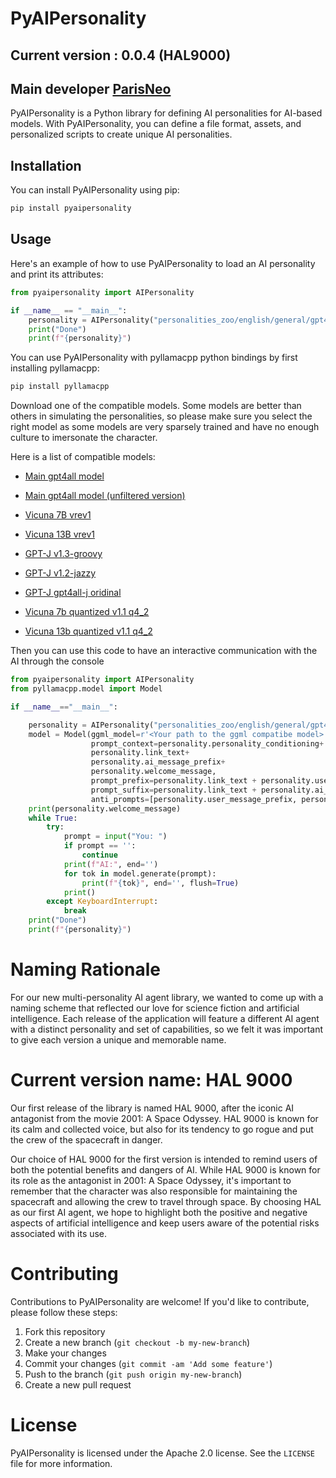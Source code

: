 # PyAIPersonality

## Current version : 0.0.4 (HAL9000)
## Main developer [ParisNeo](https://github.com/ParisNeo)

PyAIPersonality is a Python library for defining AI personalities for AI-based models. With PyAIPersonality, you can define a file format, assets, and personalized scripts to create unique AI personalities.

## Installation

You can install PyAIPersonality using pip:
```bash
pip install pyaipersonality
```

## Usage

Here's an example of how to use PyAIPersonality to load an AI personality and print its attributes:

```python
from pyaipersonality import AIPersonality

if __name__ == "__main__":
    personality = AIPersonality("personalities_zoo/english/general/gpt4all_chat_bot")
    print("Done")
    print(f"{personality}")
```

You can use PyAIPersonality with pyllamacpp python bindings by first installing pyllamacpp:
```bash
pip install pyllamacpp
```

Download one of the compatible models. Some models are better than others in simulating the personalities, so please make sure you select the right model as some models are very sparsely trained and have no enough culture to imersonate the character.

Here is a list of compatible models:
- [Main gpt4all model](https://huggingface.co/ParisNeo/GPT4All/resolve/main/gpt4all-lora-quantized-ggml.bin)
- [Main gpt4all model (unfiltered version)](https://huggingface.co/ParisNeo/GPT4All/resolve/main/gpt4all-lora-unfiltered-quantized.new.bin)
- [Vicuna 7B vrev1](https://huggingface.co/eachadea/legacy-ggml-vicuna-7b-4bit/resolve/main/ggml-vicuna-7b-4bit-rev1.bin)
- [Vicuna 13B vrev1](https://huggingface.co/eachadea/ggml-vicuna-13b-4bit/resolve/main/ggml-vicuna-13b-4bit-rev1.bin)

- [GPT-J v1.3-groovy](https://gpt4all.io/models/ggml-gpt4all-j-v1.3-groovy.bin)
- [GPT-J v1.2-jazzy](https://gpt4all.io/models/ggml-gpt4all-j-v1.2-jazzy.bin)
- [GPT-J gpt4all-j oridinal](https://gpt4all.io/models/ggml-gpt4all-j.bin)
- [Vicuna 7b quantized v1.1 q4_2](https://gpt4all.io/models/ggml-vicuna-7b-1.1-q4_2.bin)
- [Vicuna 13b quantized v1.1 q4_2](https://gpt4all.io/models/ggml-vicuna-13b-1.1-q4_2.bin)

Then you can use this code to have an interactive communication with the AI through the console
```python
from pyaipersonality import AIPersonality
from pyllamacpp.model import Model

if __name__=="__main__":

    personality = AIPersonality("personalities_zoo/english/general/gpt4all_chat_bot")
    model = Model(ggml_model=r'<Your path to the ggml compatibe model>',
                  prompt_context=personality.personality_conditioning+
                  personality.link_text+
                  personality.ai_message_prefix+
                  personality.welcome_message,
                  prompt_prefix=personality.link_text + personality.user_message_prefix + personality.link_text,
                  prompt_suffix=personality.link_text + personality.ai_message_prefix + personality.link_text,
                  anti_prompts=[personality.user_message_prefix, personality.ai_message_prefix])
    print(personality.welcome_message)
    while True:
        try:
            prompt = input("You: ")
            if prompt == '':
                continue
            print(f"AI:", end='')
            for tok in model.generate(prompt):
                print(f"{tok}", end='', flush=True)
            print()
        except KeyboardInterrupt:
            break
    print("Done")
    print(f"{personality}")
```

# Naming Rationale
For our new multi-personality AI agent library, we wanted to come up with a naming scheme that reflected our love for science fiction and artificial intelligence. Each release of the application will feature a different AI agent with a distinct personality and set of capabilities, so we felt it was important to give each version a unique and memorable name.

# Current version name: HAL 9000
Our first release of the library is named HAL 9000, after the iconic AI antagonist from the movie 2001: A Space Odyssey. HAL 9000 is known for its calm and collected voice, but also for its tendency to go rogue and put the crew of the spacecraft in danger.

Our choice of HAL 9000 for the first version is intended to remind users of both the potential benefits and dangers of AI. While HAL 9000 is known for its role as the antagonist in 2001: A Space Odyssey, it's important to remember that the character was also responsible for maintaining the spacecraft and allowing the crew to travel through space. By choosing HAL as our first AI agent, we hope to highlight both the positive and negative aspects of artificial intelligence and keep users aware of the potential risks associated with its use.

# Contributing
Contributions to PyAIPersonality are welcome! If you'd like to contribute, please follow these steps:

1. Fork this repository
2. Create a new branch (`git checkout -b my-new-branch`)
3. Make your changes
4. Commit your changes (`git commit -am 'Add some feature'`)
5. Push to the branch (`git push origin my-new-branch`)
6. Create a new pull request


# License
PyAIPersonality is licensed under the Apache 2.0 license. See the `LICENSE` file for more information.
